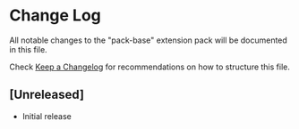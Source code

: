 # Change Log

All notable changes to the "pack-base" extension pack will be documented in this file.

Check [Keep a Changelog](http://keepachangelog.com/) for recommendations on how to structure this file.

## [Unreleased]

- Initial release
